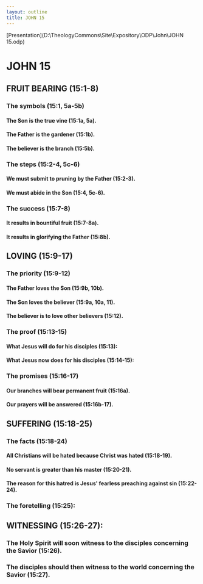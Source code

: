 ```yaml
---
layout: outline
title: JOHN 15
---
```

[Presentation](D:\TheologyCommons\Site\Expository\ODP\John\JOHN 15.odp)
# JOHN 15
## FRUIT BEARING (15:1-8) 
###  The symbols (15:1, 5a-5b) 
####  The Son is the true vine (15:1a, 5a). 
####  The Father is the gardener (15:1b). 
####  The believer is the branch (15:5b). 
###  The steps (15:2-4, 5c-6) 
####  We must submit to pruning by the Father (15:2-3). 
####  We must abide in the Son (15:4, 5c-6). 
###  The success (15:7-8) 
####  It results in bountiful fruit (15:7-8a). 
####  It results in glorifying the Father (15:8b). 
## LOVING (15:9-17) 
###  The priority (15:9-12) 
####  The Father loves the Son (15:9b, 10b). 
####  The Son loves the believer (15:9a, 10a, 11). 
####  The believer is to love other believers (15:12). 
###  The proof (15:13-15) 
####  What Jesus will do for his disciples (15:13): 
####  What Jesus now does for his disciples (15:14-15): 
###  The promises (15:16-17) 
####  Our branches will bear permanent fruit (15:16a). 
####  Our prayers will be answered (15:16b-17). 
## SUFFERING (15:18-25) 
###  The facts (15:18-24) 
####  All Christians will be hated because Christ was hated (15:18-19). 
####  No servant is greater than his master (15:20-21). 
####  The reason for this hatred is Jesus\' fearless preaching against sin (15:22-24). 
###  The foretelling (15:25): 
## WITNESSING (15:26-27): 
###  The Holy Spirit will soon witness to the disciples concerning the Savior (15:26). 
###  The disciples should then witness to the world concerning the Savior (15:27). 
